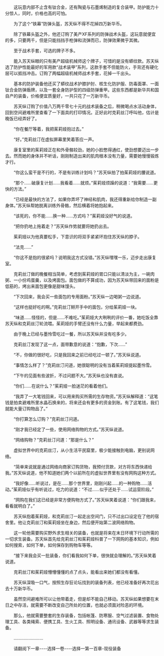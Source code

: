<div class="read-content j_readContent" id="">
                <p>　　这玩意内部不止含有钛合金，还有陶瓷与石墨烯制造的复合装甲。防护能力十分惊人，同时，价格也高的可怕。<p>　　为了这个“铁幕”防弹头盔，苏天纵不得不花掉四万新华币。<p>　　除了铁幕头盔之外，他还订购了美产XF系列的防弹战术头盔，这玩意就便宜的多，只要两千，但是只能挡挡手枪弹和流弹而已，防弹效果微乎其微。<p>　　至于战术手套，可选的牌子不多。<p>　　能入苏天纵眼的只有美产超级机械师这个牌子，可惜的是没有蟒纹款。苏天纵选了防护性能最好的军用款“战术装甲”系列，这款手套不但能防火，手背还有硬化层可以抵挡冲击。订购了两幅超级机械师战术手套，花掉一千出头。<p>　　基本的防护装备他还买了蟒纹战术护膝护肘、核生化防护服、防毒面罩、一面钛合金防弹盾牌，以及一套全身防护型的四级防弹重甲。这些东西都是新华共和国自产的装备，价格便宜质量好，一共只花了一万新华币。<p>　　苏天纵订购了价值八万两千零七十元的战术装备之后，稍微喝点水活动身体，回到空间避难所里查看了一下面具的打印情况。正好此时克莉丝汀呼叫他，估计是晚饭已经弄好了。<p>　　“你在餐厅等着，我把茱莉娅抱过去。”<p>　　“好。”克莉丝汀在虚拟屏幕里笑着答应一声。<p>　　康复室里的茱莉娅正在和外骨骼较劲，她的小脸憋得通红，使劲想要迈出一步去。然而她的身体并不听话，刚刚制造出来的肌肉根本没有力量，需要她慢慢锻炼才行。<p>　　“你这么蛮干是不行的，不是有训练计划吗？”苏天纵拍了拍茱莉娅的腰说道。<p>　　“那个……破康复计划……我看着……就烦。”茱莉娅烦躁的说道：“我需要……更快的方法。”<p>　　“已经是最快的方法了，如果你弄坏了神经和肌肉，我还得重新给你制造一副身体。”苏天纵帮她脱离训练外骨骼，然后横着将她抱起来。<p>　　“该死的，你不能……换一种……方式吗？”茱莉娅没好气的说道。<p>　　“把你扔地上拖着走？”苏天纵作势就要将她扔出去。<p>　　茱莉娅以为他真要松手，下意识的将双手紧紧环抱住苏天纵的脖子。<p>　　“法克……”<p>　　“你这不是抱的很紧吗？说明我这方式没错。”苏天纵嘿嘿一乐，迈步走出康复室。<p>　　克莉丝汀做的晚餐相当简单，考虑到茱莉娅的胃口只能以清淡为主，一碗肉粥、一小份鸡蛋羹，以及烤面包。面包做的不算成功，因为苏天纵带回来的面粉是低筋的，烤出来面包更像是甜味馒头。<p>　　“下次回来，我会买一些面包的专用面粉。”苏天纵一边喝粥一边说道。<p>　　“这样也挺好吃的啊。”克莉丝汀掰开手中的面包，分给茱莉娅一块。<p>　　“味道……怪怪的，但是……不难吃。”茱莉娅大大咧咧的评价一番，她吃饭全靠苏天纵和克莉丝汀轮流喂。茱莉娅的手臂还没有什么力量，举起来都费劲。<p>　　由于晚上已经与墨怜雪吃过一餐，所以苏天纵并没有吃多少。<p>　　克莉丝汀发现了这一点，面带歉意的说道：“抱歉，下次……”<p>　　“不，你做的很好吃，只是我回来之前已经吃过一顿了。”苏天纵说道。<p>　　“事情怎么样了？”克莉丝汀问道，她很聪明的没有当着茱莉娅提起墨怜雪。<p>　　“下午的见面有些波折，不过问题不大。”苏天纵也没有直说。<p>　　“你们……在说什么？”茱莉娅一脸迷茫的看着他们。<p>　　“我弄了一大笔钱回来，可以用来购买所需的生存物资。”苏天纵解释道：“这笔钱是拍卖避难所里水晶石换来的，将来还会有更多的资金到账。有了这笔钱，我们就能大量订购物品了。”<p>　　“你打算怎么订购？”克莉丝汀问道。<p>　　“刚才我已经定了一些，使用网络购物的方式。”苏天纵说道。<p>　　“网络购物？”克莉丝汀问道：“那是什么？”<p>　　虚拟世界中的克莉丝汀，从小生活平民窟里，极少能接触到电脑，更别说网络。<p>　　“简单来说就是通过网络向商家订购货物，我预付货款，对方将东西快递给我。”苏天纵说道，他不知道她们两个以前所在的虚拟世界里有没有网购这种方式。<p>　　“我好像……听说过，是在……那个世界里，刚刚兴起……的一种购物……活动。”茱莉娅似乎有听说过，吃力的说道：“不过……似乎还处于……试运营阶段。”<p>　　“网购在我们这已经是非常方便购物方式了。”苏天纵笑着说道：“你们跟我来，看看就明白了。”<p>　　苏天纵抱着茱莉娅，和克莉丝汀一起走出空间门，只不过出口设定在了他的宿舍里。他让克莉丝汀和茱莉娅坐在身边，然后便开始第二波网络购物。<p>　　这一轮他需要购买野外求生相关的装备，也就是将来在末日环境下行动所需的一切求生装备。苏天纵首先给克莉丝汀和茱莉娅科普了一下网购的基本知识，例如如何搜索，如何下单，如何保存到购物车等等。<p>　　“接下来我会买一批装备，你们看我如何下单，很快就会理解的。”苏天纵笑着说道。<p>　　克莉丝汀和茱莉娅懵懵懂懂的点了点头，能看出来她们都没有看懂。<p>　　苏天纵深吸一口气，按照生存狂论坛找到的装备列表，他已经准备好再次花出去十万新华币。<p>　　虽然空间避难所可以让他带着走，但是却不能自己移动。苏天纵如果想要在末日之中存活，就需要不断改变自己所处的位置，也就必须面对险恶的环境。<p>　　那么，他就需要整套的生存装备，包括帐篷、防寒服、空气过滤装置、食物处理工具、各类绳索、便携工具、生火工具、照明设备、通讯设备、武器等等求生装备。<p>　　……………………<p>　　请翻阅下一章----选择一卷----选择一第一百章-现役装备<p> 
            </div>